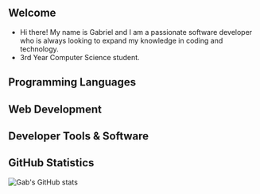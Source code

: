 ## Welcome

<!--
**gabaress/gabaress** is a ✨ _special_ ✨ repository because its `README.md` (this file) appears on your GitHub profile.

Here are some ideas to get you started:

- 🔭 I’m currently working on ...
- 🌱 I’m currently learning ...
- 👯 I’m looking to collaborate on ...
- 🤔 I’m looking for help with ...
- 💬 Ask me about ...
- 📫 How to reach me: ...
- 😄 Pronouns: ...
- ⚡ Fun fact: ...
-->

* Hi there! My name is Gabriel and I am a passionate software developer who is always looking to expand my knowledge in coding and technology.
* 3rd Year Computer Science student.

## Programming Languages


## Web Development


## Developer Tools & Software


## GitHub Statistics
![Gab's GitHub stats](https://github-readme-stats.vercel.app/api?username=gabaress&show_icons=true&theme=transparent)
